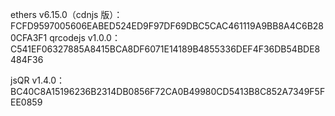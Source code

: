 ethers v6.15.0（cdnjs 版）：
FCFD9597005606EABED524ED9F97DF69DBC5CAC461119A9BB8A4C6B280CFA3F1 
qrcodejs v1.0.0：
C541EF06327885A8415BCA8DF6071E14189B4855336DEF4F36DB54BDE8484F36

jsQR v1.4.0：
BC40C8A15196236B2314DB0856F72CA0B49980CD5413B8C852A7349F5FEE0859